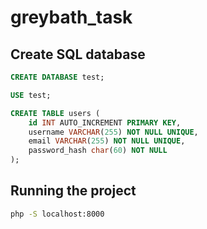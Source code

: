 # greybath_task

## Create SQL database
```sql
CREATE DATABASE test;

USE test;

CREATE TABLE users (
    id INT AUTO_INCREMENT PRIMARY KEY,
    username VARCHAR(255) NOT NULL UNIQUE,
    email VARCHAR(255) NOT NULL UNIQUE,
    password_hash char(60) NOT NULL
);
```

## Running the project
```zsh
php -S localhost:8000
```
